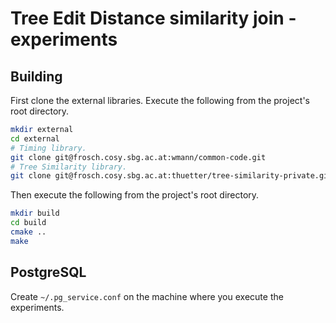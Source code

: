 # Tree Edit Distance similarity join - experiments

## Building

First clone the external libraries. Execute the following from the project's root directory.
```bash
mkdir external
cd external
# Timing library.
git clone git@frosch.cosy.sbg.ac.at:wmann/common-code.git
# Tree Similarity library.
git clone git@frosch.cosy.sbg.ac.at:thuetter/tree-similarity-private.git
```

Then execute the following from the project's root directory.
```bash
mkdir build
cd build
cmake ..
make
```
## PostgreSQL

Create ``~/.pg_service.conf`` on the machine where you execute the experiments.
